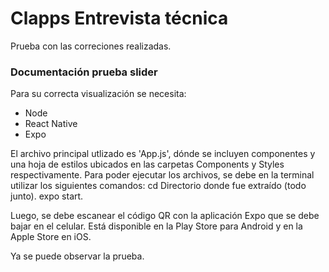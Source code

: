 # Clapps Entrevista técnica
Prueba con las correciones realizadas.

### Documentación prueba slider
Para su correcta visualización se necesita:
* Node
* React Native
* Expo

El archivo principal utlizado es 'App.js', dónde se incluyen componentes y una hoja de estilos ubicados en las carpetas Components y Styles respectivamente.
Para poder ejecutar los archivos, se debe en la terminal utilizar los siguientes comandos:
cd Directorio donde fue extraído (todo junto).
expo start.

Luego, se debe escanear el código QR con la aplicación Expo que se debe bajar en el celular. Está disponible en la Play Store para Android y en la Apple Store en iOS.

Ya se puede observar la prueba. 
